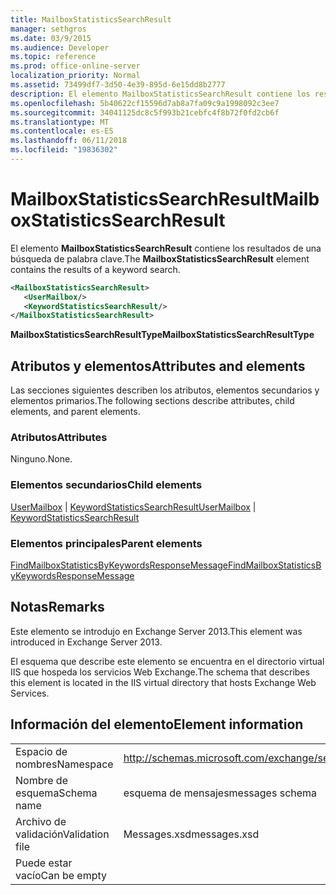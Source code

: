 ```yaml
---
title: MailboxStatisticsSearchResult
manager: sethgros
ms.date: 03/9/2015
ms.audience: Developer
ms.topic: reference
ms.prod: office-online-server
localization_priority: Normal
ms.assetid: 73499df7-3d50-4e39-895d-6e15dd8b2777
description: El elemento MailboxStatisticsSearchResult contiene los resultados de una búsqueda de palabra clave.
ms.openlocfilehash: 5b40622cf15596d7ab8a7fa09c9a1998092c3ee7
ms.sourcegitcommit: 34041125dc8c5f993b21cebfc4f8b72f0fd2cb6f
ms.translationtype: MT
ms.contentlocale: es-ES
ms.lasthandoff: 06/11/2018
ms.locfileid: "19836302"
---
```

# <a name="mailboxstatisticssearchresult"></a><span data-ttu-id="935e8-103">MailboxStatisticsSearchResult</span><span class="sxs-lookup"><span data-stu-id="935e8-103">MailboxStatisticsSearchResult</span></span>

<span data-ttu-id="935e8-104">El elemento **MailboxStatisticsSearchResult** contiene los resultados de una búsqueda de palabra clave.</span><span class="sxs-lookup"><span data-stu-id="935e8-104">The **MailboxStatisticsSearchResult** element contains the results of a keyword search.</span></span> 
  
```XML
<MailboxStatisticsSearchResult>
   <UserMailbox/>
   <KeywordStatisticsSearchResult/>
</MailboxStatisticsSearchResult>
```

<span data-ttu-id="935e8-105">**MailboxStatisticsSearchResultType**</span><span class="sxs-lookup"><span data-stu-id="935e8-105">**MailboxStatisticsSearchResultType**</span></span>

## <a name="attributes-and-elements"></a><span data-ttu-id="935e8-106">Atributos y elementos</span><span class="sxs-lookup"><span data-stu-id="935e8-106">Attributes and elements</span></span>

<span data-ttu-id="935e8-107">Las secciones siguientes describen los atributos, elementos secundarios y elementos primarios.</span><span class="sxs-lookup"><span data-stu-id="935e8-107">The following sections describe attributes, child elements, and parent elements.</span></span>
  
### <a name="attributes"></a><span data-ttu-id="935e8-108">Atributos</span><span class="sxs-lookup"><span data-stu-id="935e8-108">Attributes</span></span>

<span data-ttu-id="935e8-109">Ninguno.</span><span class="sxs-lookup"><span data-stu-id="935e8-109">None.</span></span>
  
### <a name="child-elements"></a><span data-ttu-id="935e8-110">Elementos secundarios</span><span class="sxs-lookup"><span data-stu-id="935e8-110">Child elements</span></span>

<span data-ttu-id="935e8-111">[UserMailbox](usermailbox.md) | [KeywordStatisticsSearchResult](keywordstatisticssearchresult.md)</span><span class="sxs-lookup"><span data-stu-id="935e8-111">[UserMailbox](usermailbox.md) | [KeywordStatisticsSearchResult](keywordstatisticssearchresult.md)</span></span>
  
### <a name="parent-elements"></a><span data-ttu-id="935e8-112">Elementos principales</span><span class="sxs-lookup"><span data-stu-id="935e8-112">Parent elements</span></span>

[<span data-ttu-id="935e8-113">FindMailboxStatisticsByKeywordsResponseMessage</span><span class="sxs-lookup"><span data-stu-id="935e8-113">FindMailboxStatisticsByKeywordsResponseMessage</span></span>](findmailboxstatisticsbykeywordsresponsemessage.md)
  
## <a name="remarks"></a><span data-ttu-id="935e8-114">Notas</span><span class="sxs-lookup"><span data-stu-id="935e8-114">Remarks</span></span>

<span data-ttu-id="935e8-115">Este elemento se introdujo en Exchange Server 2013.</span><span class="sxs-lookup"><span data-stu-id="935e8-115">This element was introduced in Exchange Server 2013.</span></span>
  
<span data-ttu-id="935e8-116">El esquema que describe este elemento se encuentra en el directorio virtual IIS que hospeda los servicios Web Exchange.</span><span class="sxs-lookup"><span data-stu-id="935e8-116">The schema that describes this element is located in the IIS virtual directory that hosts Exchange Web Services.</span></span>
  
## <a name="element-information"></a><span data-ttu-id="935e8-117">Información del elemento</span><span class="sxs-lookup"><span data-stu-id="935e8-117">Element information</span></span>

|||
|:-----|:-----|
|<span data-ttu-id="935e8-118">Espacio de nombres</span><span class="sxs-lookup"><span data-stu-id="935e8-118">Namespace</span></span>  <br/> |http://schemas.microsoft.com/exchange/services/2006/messages  <br/> |
|<span data-ttu-id="935e8-119">Nombre de esquema</span><span class="sxs-lookup"><span data-stu-id="935e8-119">Schema name</span></span>  <br/> |<span data-ttu-id="935e8-120">esquema de mensajes</span><span class="sxs-lookup"><span data-stu-id="935e8-120">messages schema</span></span>  <br/> |
|<span data-ttu-id="935e8-121">Archivo de validación</span><span class="sxs-lookup"><span data-stu-id="935e8-121">Validation file</span></span>  <br/> |<span data-ttu-id="935e8-122">Messages.xsd</span><span class="sxs-lookup"><span data-stu-id="935e8-122">messages.xsd</span></span>  <br/> |
|<span data-ttu-id="935e8-123">Puede estar vacío</span><span class="sxs-lookup"><span data-stu-id="935e8-123">Can be empty</span></span>  <br/> ||
   

